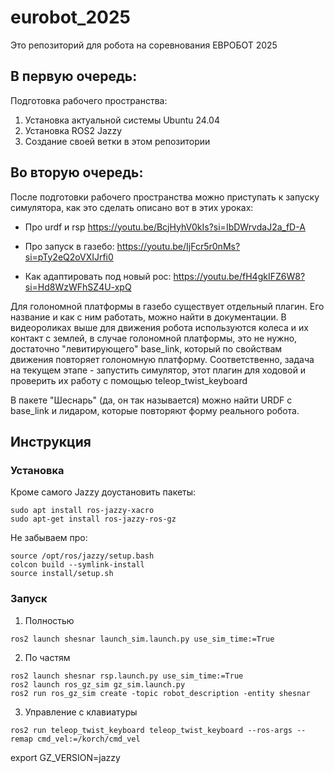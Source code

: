# eurobot_2025

Это репозиторий для робота на соревнования ЕВРОБОТ 2025

## В первую очередь:

Подготовка рабочего пространства:

1) Установка актуальной системы Ubuntu 24.04
2) Установка ROS2 Jazzy
3) Создание своей ветки в этом репозитории


## Во вторую очередь:

После подготовки рабочего пространства можно приступать к запуску симулятора, как это сделать описано вот в этих уроках:

- Про urdf и rsp https://youtu.be/BcjHyhV0kIs?si=IbDWrvdaJ2a_fD-A

- Про запуск в газебо: https://youtu.be/IjFcr5r0nMs?si=pTy2eQ2oVXIJrfi0

- Как адаптировать под новый рос: https://youtu.be/fH4gkIFZ6W8?si=Hd8WzWFhSZ4U-xpQ 


Для голономной платформы в газебо существует отдельный плагин. Его название и как с ним работать, можно найти в документации. В видеороликах выше для движения робота используются колеса и их контакт с землей, в случае голономной платформы, это не нужно, достаточно "левитирующего" base_link, который по свойствам движения повторяет голономную платформу.  Соответственно, задача на текущем этапе - запустить симулятор, этот плагин для ходовой и проверить их работу с помощью teleop_twist_keyboard

В пакете "Шеснарь" (да, он так называется) можно найти URDF с base_link и лидаром, которые повторяют форму реального робота.

## Инструкция

### Установка

Кроме самого Jazzy доустановить пакеты:

```
sudo apt install ros-jazzy-xacro
sudo apt-get install ros-jazzy-ros-gz
```

Не забываем про:
```
source /opt/ros/jazzy/setup.bash
colcon build --symlink-install
source install/setup.sh
```

### Запуск

1. Полностью
```
ros2 launch shesnar launch_sim.launch.py use_sim_time:=True
```
2. По частям 
``` 
ros2 launch shesnar rsp.launch.py use_sim_time:=True
ros2 launch ros_gz_sim gz_sim.launch.py 
ros2 run ros_gz_sim create -topic robot_description -entity shesnar
```

3. Управление с клавиатуры
``` 
ros2 run teleop_twist_keyboard teleop_twist_keyboard --ros-args --remap cmd_vel:=/korch/cmd_vel
```


export GZ_VERSION=jazzy
